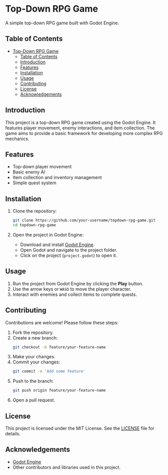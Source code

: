 # Top-Down RPG Game

A simple top-down RPG game built with Godot Engine.

## Table of Contents

- [Top-Down RPG Game](#top-down-rpg-game)
  - [Table of Contents](#table-of-contents)
  - [Introduction](#introduction)
  - [Features](#features)
  - [Installation](#installation)
  - [Usage](#usage)
  - [Contributing](#contributing)
  - [License](#license)
  - [Acknowledgements](#acknowledgements)

## Introduction

This project is a top-down RPG game created using the Godot Engine. It features player movement, enemy interactions, and item collection. The game aims to provide a basic framework for developing more complex RPG mechanics.

## Features

- Top-down player movement
- Basic enemy AI
- Item collection and inventory management
- Simple quest system

## Installation

1. Clone the repository:
    ```bash
    git clone https://github.com/your-username/topdown-rpg-game.git
    cd topdown-rpg-game
    ```

2. Open the project in Godot Engine:
    - Download and install [Godot Engine](https://godotengine.org/download).
    - Open Godot and navigate to the project folder.
    - Click on the project (`project.godot`) to open it.

## Usage

1. Run the project from Godot Engine by clicking the **Play** button.
2. Use the arrow keys or `WASD` to move the player character.
3. Interact with enemies and collect items to complete quests.

## Contributing

Contributions are welcome! Please follow these steps:

1. Fork the repository.
2. Create a new branch:
    ```bash
    git checkout -b feature/your-feature-name
    ```
3. Make your changes.
4. Commit your changes:
    ```bash
    git commit -m 'Add some feature'
    ```
5. Push to the branch:
    ```bash
    git push origin feature/your-feature-name
    ```
6. Open a pull request.

## License

This project is licensed under the MIT License. See the [LICENSE](LICENSE) file for details.

## Acknowledgements

- [Godot Engine](https://godotengine.org/)
- Other contributors and libraries used in this project.
